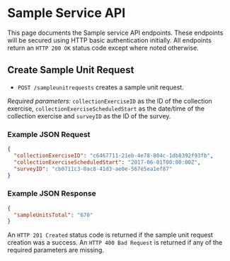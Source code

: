 # Sample Service API
This page documents the Sample service API endpoints. These endpoints will be secured using HTTP basic authentication initially. All endpoints return an `HTTP 200 OK` status code except where noted otherwise.

## Create Sample Unit Request
* `POST /sampleunitrequests` creates a sample unit request.

*Required parameters:* `collectionExerciseID` as the ID of the collection exercise, `collectionExerciseScheduledStart` as the date/time of the collection exercise and `surveyID` as the ID of the survey.

### Example JSON Request
```json
{
  "collectionExerciseID": "c6467711-21eb-4e78-804c-1db8392f93fb",
  "collectionExerciseScheduledStart": "2017-06-01T00:00:00Z",
  "surveyID": "cb0711c3-0ac8-41d3-ae0e-567e5ea1ef87"
}
```

### Example JSON  Response
```json
{
  "sampleUnitsTotal": "670"
}
```

An `HTTP 201 Created` status code is returned if the sample unit request creation was a success. An `HTTP 400 Bad Request` is returned if any of the required parameters are missing.